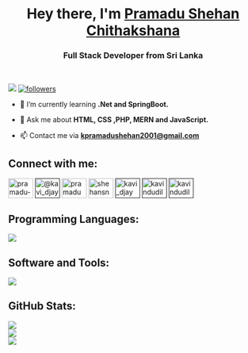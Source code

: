<h1 align="center">Hey there, I'm <a href="https://github.com/Pramadu2001">Pramadu Shehan Chithakshana</a></h1>
<h3 align="center">Full Stack Developer from Sri Lanka</h3>

<br>

<p align="left"><a href="https://github.com/Pramadu2001"> <img src="https://komarev.com/ghpvc/?username=Pramadu2001&style=for-the-badge&color=blue"></a>
<a href="https://github.com/Pramadu2001"><img alt="followers" title="Follow me on Github" src="https://img.shields.io/github/followers/Pramadu2001?color=236ad3&style=for-the-badge&logo=github&label=Follow"/></a></p>


- 🌱 I’m currently learning **.Net and SpringBoot.**

- 💬 Ask me about **HTML, CSS ,PHP, MERN and JavaScript.**

- 📫 Contact me via **kpramadushehan2001@gmail.com**

## Connect with me:
<p align="left">
<a href="https://www.linkedin.com/in/pramadu-chithakshana-6bb91a258? " target="blank"><img align="center" src="https://raw.githubusercontent.com/rahuldkjain/github-profile-readme-generator/master/src/images/icons/Social/linked-in-alt.svg" alt="pramadu-chithakshana" height="40" width="50" /></a>
<a href="" target="blank"><img align="center" src="https://raw.githubusercontent.com/rahuldkjain/github-profile-readme-generator/master/src/images/icons/Social/twitter.svg" alt="@kavi_djay" height="40" width="50" /></a>
<a href="https://www.facebook.com/share/15UCNqbtVt/?mibextid=qi2Omg" target="blank"><img align="center" src="https://raw.githubusercontent.com/rahuldkjain/github-profile-readme-generator/master/src/images/icons/Social/facebook.svg" alt="pramadu shehan chithakshana" height="40" width="50" /></a>
<a href="https://instagram.com/shehansnaps01" target="blank"><img align="center" src="https://raw.githubusercontent.com/rahuldkjain/github-profile-readme-generator/master/src/images/icons/Social/instagram.svg" alt="shehansnaps01" height="40" width="50" /></a>
<a href="" target="blank"><img align="center" src="https://raw.githubusercontent.com/rahuldkjain/github-profile-readme-generator/master/src/images/icons/Social/dribbble.svg" alt="kavi_djay" height="40" width="50" /></a>
<a href="" target="blank"><img align="center" src="https://raw.githubusercontent.com/rahuldkjain/github-profile-readme-generator/master/src/images/icons/Social/behance.svg" alt="kavindudilshan1" height="40" width="50" /></a>
<a href="" target="blank"><img align="center" src="https://raw.githubusercontent.com/rahuldkjain/github-profile-readme-generator/master/src/images/icons/Social/youtube.svg" alt="kavindudilshan" height="40" width="50" /></a>
</p>

## Programming Languages:
<p align="left"> <a href="https://github.com/Pramadu2001"><img src="https://skillicons.dev/icons?i=html,css,tailwind,js,react,express,nodejs,mongodb,php,mysql,kotlin,c,cpp,java"> </a> </p>

## Software and Tools:
<p align="left"> <a href="https://github.com/Pramadu2001"><img src="https://skillicons.dev/icons?i=vscode,visualstudio,androidstudio,eclipse,replit,github,git,postman,figma,ai"> </a> </p>

## GitHub Stats:

![](https://github-readme-stats.vercel.app/api?username=Pramadu2001&theme=algolia&hide_border=true&include_all_commits=false&count_private=false)<br/>
![](https://github-readme-streak-stats.herokuapp.com/?user=Pramadu2001&theme=algolia&hide_border=true)<br/>
![](https://github-readme-stats.vercel.app/api/top-langs/?username=Pramadu2001&theme=algolia&hide_border=true&include_all_commits=false&count_private=false&layout=compact)
